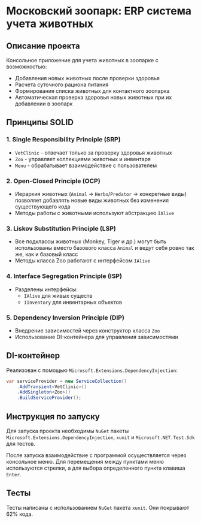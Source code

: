 # Московский зоопарк: ERP система учета животных

## Описание проекта
Консольное приложение для учета животных в зоопарке с возможностью:
- Добавления новых животных после проверки здоровья
- Расчета суточного рациона питания
- Формирования списка животных для контактного зоопарка
- Автоматическая проверка здоровья новых животных при их добавлении в зоопарк

## Принципы SOLID

### 1. Single Responsibility Principle (SRP)
- `VetClinic` - отвечает только за проверку здоровья животных
- `Zoo` - управляет коллекциями животных и инвентаря
- `Menu` - обрабатывает взаимодействие с пользователем

### 2. Open-Closed Principle (OCP)
- Иерархия животных (`Animal` → `Herbo`/`Predator` → конкретные виды) позволяет добавлять новые виды животных без изменения существующего кода
- Методы работы с животными используют абстракцию `IAlive`

### 3. Liskov Substitution Principle (LSP)
- Все подклассы животных (Monkey, Tiger и др.) могут быть использованы вместо базового класса `Animal` и ведут себя ровно так же, как и базовый класс
- Методы класса Zoo работают с интерфейсом `IAlive`

### 4. Interface Segregation Principle (ISP)
- Разделены интерфейсы:
  - `IAlive` для живых существ
  - `IInventory` для инвентарных объектов

### 5. Dependency Inversion Principle (DIP)
- Внедрение зависимостей через конструктор класса `Zoo`
- Использование DI-контейнера для управления зависимостями

## DI-контейнер
Реализован с помощью `Microsoft.Extensions.DependencyInjection`:
```csharp
var serviceProvider = new ServiceCollection()
    .AddTransient<VetClinic>()
    .AddSingleton<Zoo>()
    .BuildServiceProvider();
```
## Инструкция по запуску

Для запуска проекта необходимы `NuGet` пакеты `Microsoft.Extensions.DependencyInjection`, `xunit` и `Microsoft.NET.Test.Sdk` для тестов.

После запуска взаимодействие с программой осуществляется через консольное меню. Для перемещения между пунктами меню используются стрелки, а для выбора определенного пункта клавиша `Enter`.

## Тесты

Тесты написаны с использованием `NuGet` пакета `xunit`. Они покрывают 62% кода.
